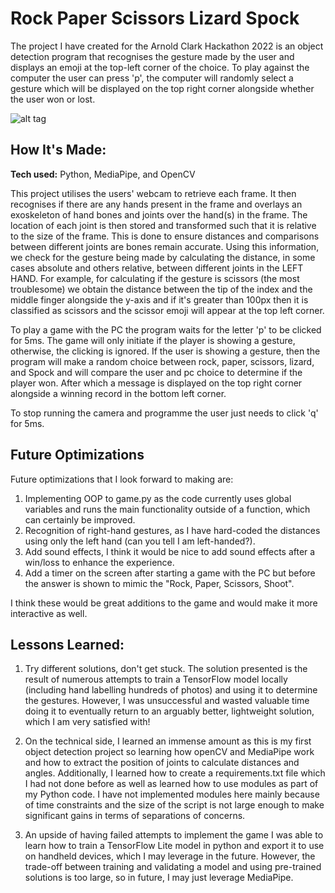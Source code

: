 # Rock Paper Scissors Lizard Spock
The project I have created for the Arnold Clark Hackathon 2022 is an object detection program that recognises the gesture made by the user and displays an emoji at the top-left corner of the choice. To play against the computer the user can press 'p', the computer will randomly select a gesture which will be displayed on the top right corner alongside whether the user won or lost.


![alt tag](http://www.chasingthefrog.com/t-shirts/bigbangtheory/rpscl-bg.jpg)

## How It's Made:

**Tech used:** Python, MediaPipe, and OpenCV

This project utilises the users' webcam to retrieve each frame. It then recognises if there are any hands present in the frame and overlays an exoskeleton of hand bones and joints over the hand(s) in the frame. The location of each joint is then stored and transformed such that it is relative to the size of the frame. This is done to ensure distances and comparisons between different joints are bones remain accurate. Using this information, we check for the gesture being made by calculating the distance, in some cases absolute and others relative, between different joints in the LEFT HAND. For example, for calculating if the gesture is scissors (the most troublesome) we obtain the distance between the tip of the index and the middle finger alongside the y-axis and if it's greater than 100px then it is classified as scissors and the scissor emoji will appear at the top left corner. 

To play a game with the PC the program waits for the letter 'p' to be clicked for 5ms. The game will only initiate if the player is showing a gesture, otherwise, the clicking is ignored. If the user is showing a gesture, then the program will make a random choice between rock, paper, scissors, lizard, and Spock and will compare the user and pc choice to determine if the player won. After which a message is displayed on the top right corner alongside a winning record in the bottom left corner. 

To stop running the camera and programme the user just needs to click 'q' for 5ms. 


## Future Optimizations

Future optimizations that I look forward to making are: 
1) Implementing OOP to game.py as the code currently uses global variables and runs the main functionality outside of a function, which can certainly be improved.
2) Recognition of right-hand gestures, as I have hard-coded the distances using only the left hand (can you tell I am left-handed?). 
3) Add sound effects, I think it would be nice to add sound effects after a win/loss to enhance the experience. 
4) Add a timer on the screen after starting a game with the PC but before the answer is shown to mimic the "Rock, Paper, Scissors, Shoot".

I think these would be great additions to the game and would make it more interactive as well.

## Lessons Learned:

1) Try different solutions, don't get stuck. The solution presented is the result of numerous attempts to train a TensorFlow model locally (including hand labelling hundreds of photos) and using it to determine the gestures. However, I was unsuccessful and wasted valuable time doing it to eventually return to an arguably better, lightweight solution, which I am very satisfied with!  

2) On the technical side, I learned an immense amount as this is my first object detection project so learning how openCV and MediaPipe work and how to extract the position of joints to calculate distances and angles. Additionally, I learned how to create a requirements.txt file which I had not done before as well as learned how to use modules as part of my Python code. I have not implemented modules here mainly because of time constraints and the size of the script is not large enough to make significant gains in terms of separations of concerns. 

3) An upside of having failed attempts to implement the game I was able to learn how to train a TensorFlow Lite model in python and export it to use on handheld devices, which I may leverage in the future. However, the trade-off between training and validating a model and using pre-trained solutions is too large, so in future, I may just leverage MediaPipe.  